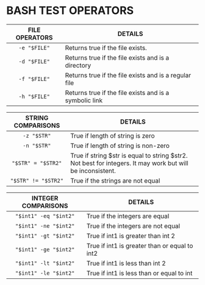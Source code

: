 # BASH TEST OPERATORS

| FILE OPERATORS | DETAILS                                                   |
|:----------------:|-----------------------------------------------------------|
| `-e "$FILE"`   | Returns true if the file exists.                          |
| `-d "$FILE"`   | Returns true if the file exists and is a directory        |
| `-f "$FILE"`   | Returns true if the file exists and is a regular file     |
| `-h "$FILE"`   | Returns true if the file exists and is a symbolic link    |


| STRING COMPARISONS  | DETAILS                                                                                                    |
|:---------------------:|------------------------------------------------------------------------------------------------------------|
| `-z "$STR"`         | True if length of string is zero                                                                           |
| `-n "$STR"`         | True if length of string is non-zero                                                                       |
| `"$STR" = "$STR2"`  | True if string $str is equal to string $str2. Not best for integers. It may work but will be inconsistent. | 
| `"$STR" != "$STR2"` | True if the strings are not equal                                                                          |

| INTEGER COMPARISONS   | DETAILS                                       |
|:-----------------------:|-----------------------------------------------|
| `"$int1" -eq "$int2"` | True if the integers are equal                |
| `"$int1" -ne "$int2"` | True if the integers are not equal            |
| `"$int1" -gt "$int2"` | True if int1 is greater than int 2            |
| `"$int1" -ge "$int2"` | True if int1 is greater than or equal to int2 |
| `"$int1" -lt "$int2"` | True if int1 is less than int 2               |
| `"$int1" -le "$int2"` |  True if int1 is less than or equal to int    |
